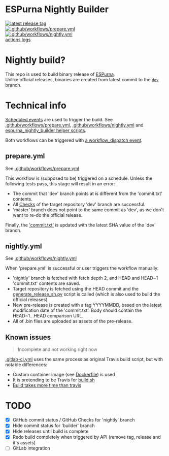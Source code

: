 # ESPurna Nightly Builder
[![latest release tag](https://img.shields.io/github/release/mcspr/espurna-nightly-builder/all.svg?label=Latest%20release)](https://github.com/mcspr/espurna-nightly-builder/releases)  
[![.github/workflows/prepare.yml](https://github.com/mcspr/espurna-nightly-builder/actions/workflows/prepare.yml/badge.svg?branch=builder)](https://github.com/mcspr/espurna-nightly-builder/actions/workflows/prepare.yml)  
[![.github/workflows/nightly.yml](https://github.com/mcspr/espurna-nightly-builder/actions/workflows/nightly.yml/badge.svg?branch=builder)](https://github.com/mcspr/espurna-nightly-builder/actions/workflows/nightly.yml)  
[actions logs](https://github.com/mcspr/espurna-nightly-builder/actions)

# Nightly build?

This repo is used to build binary release of [ESPurna](https://github.com/xoseperez/espurna).  
Unlike official releases, binaries are created from latest commit to the [`dev`](https://github.com/xoseperez/espurna/tree/dev) branch.

# Technical info
[Scheduled events](https://docs.github.com/en/actions/reference/events-that-trigger-workflows#scheduled-events) are used to trigger the build. See [.github/workflows/prepare.yml](https://github.com/mcspr/espurna-nightly-builder/blob/builder/.github/workflows/prepare.yml), [.github/workflows/nightly.yml](https://github.com/mcspr/espurna-nightly-builder/blob/builder/.github/workflows/nightly.yml) and [espurna\_nightly\_builder helper scripts](https://github.com/mcspr/espurna-nightly-builder/tree/builder/espurna_nightly_builder).

Both workflows can be triggered with [a workflow\_dispatch event](https://docs.github.com/en/actions/reference/events-that-trigger-workflows#manual-events).

## prepare.yml

See [.github/workflows/prepare.yml](https://github.com/mcspr/espurna-nightly-builder/blob/builder/.github/workflows/prepare.yml)  

This workflow is (supposed to be) triggered on a schedule. Unless the following tests pass, this stage will result in an error:
- The commit that 'dev' branch points at is different from the 'commit.txt' contents.
- All [Checks](https://docs.github.com/en/rest/reference/checks) of the target repository 'dev' branch are successful.
- 'master' branch does not point to the same commit as 'dev', as we don't want to re-do the official release.

Finally, the ['commit.txt'](https://github.com/mcspr/espurna-nightly-builder/blob/nightly/commit.txt) is updated with the latest SHA value of the 'dev' branch.

## nightly.yml

See [.github/workflows/nightly.yml](https://github.com/mcspr/espurna-nightly-builder/blob/builder/.github/workflows/nightly.yml)  

When 'prepare.yml' is successful or user triggers the workflow manually:
- 'nightly' branch is fetched with fetch depth 2, and HEAD and HEAD~1 'commit.txt' contents are saved.
- Target repository is fetched using the HEAD commit and the [generate\_release\_sh.py](https://github.com/xoseperez/espurna/blob/dev/code/scripts/generate_release_sh.py) script is called (which is also used to build the official releases)
- New pre-release is created with a tag YYYYMMDD, based on the latest modification date of the 'commit.txt'. Body should contain the HEAD~1...HEAD comparison URL.
- All of .bin files are uploaded as assets of the pre-release.

## Known issues

> Incomplete and not working right now

[.gitlab-ci.yml](https://github.com/mcspr/espurna-nightly-builder/blob/builder/.gitlab-ci.yml) uses the same process as original Travis build script, but with notable differences:
- Custom container image (see [Dockerfile](https://github.com/mcspr/espurna-nightly-builder/blob/builder/Dockerfile)) is used
- It is pretending to be Travis for [build.sh](https://github.com/mcspr/espurna-nightly-builder/blob/f702837ed95bf1174584269e7fd6f75fe4acf85c/.gitlab-ci.yml#L65)
- [Build takes more time than travis](https://gitlab.com/mcspr/espurna-travis-test/pipelines/25418527)

# TODO

- [x] GitHub commit status / GitHub Checks for 'nightly' branch
- [x] Hide commit status for 'builder' branch
- [x] Hide releases until build is complete
- [x] Redo build completely when triggered by API (remove tag, release and it's assets)
- [ ] GitLab integration
